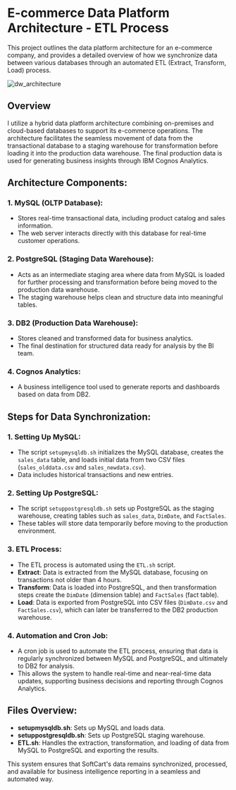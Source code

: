 # E-commerce Data Platform Architecture - ETL Process

This project outlines the data platform architecture for an e-commerce company, and provides a detailed overview of how we synchronize data between various databases through an automated ETL (Extract, Transform, Load) process.

![dw_architecture](https://github.com/user-attachments/assets/f8f39206-451a-487e-9d73-612bd00d42d2)

## Overview

I utilize a hybrid data platform architecture combining on-premises and cloud-based databases to support its e-commerce operations. The architecture facilitates the seamless movement of data from the transactional database to a staging warehouse for transformation before loading it into the production data warehouse. The final production data is used for generating business insights through IBM Cognos Analytics.

## Architecture Components:

### 1. **MySQL (OLTP Database)**:
- Stores real-time transactional data, including product catalog and sales information.
- The web server interacts directly with this database for real-time customer operations.

### 2. **PostgreSQL (Staging Data Warehouse)**:
- Acts as an intermediate staging area where data from MySQL is loaded for further processing and transformation before being moved to the production data warehouse.
- The staging warehouse helps clean and structure data into meaningful tables.

### 3. **DB2 (Production Data Warehouse)**:
- Stores cleaned and transformed data for business analytics.
- The final destination for structured data ready for analysis by the BI team.

### 4. **Cognos Analytics**:
- A business intelligence tool used to generate reports and dashboards based on data from DB2.

## Steps for Data Synchronization:

### 1. **Setting Up MySQL**:
- The script `setupmysqldb.sh` initializes the MySQL database, creates the `sales_data` table, and loads initial data from two CSV files (`sales_olddata.csv` and `sales_newdata.csv`).
- Data includes historical transactions and new entries.


### 2. **Setting Up PostgreSQL**:
- The script `setuppostgresqldb.sh` sets up PostgreSQL as the staging warehouse, creating tables such as `sales_data`, `DimDate`, and `FactSales`.
- These tables will store data temporarily before moving to the production environment.

### 3. **ETL Process**:
- The ETL process is automated using the `ETL.sh` script.
- **Extract**: Data is extracted from the MySQL database, focusing on transactions not older than 4 hours.
- **Transform**: Data is loaded into PostgreSQL, and then transformation steps create the `DimDate` (dimension table) and `FactSales` (fact table).
- **Load**: Data is exported from PostgreSQL into CSV files (`DimDate.csv` and `FactSales.csv`), which can later be transferred to the DB2 production warehouse.

### 4. **Automation and Cron Job**:
- A cron job is used to automate the ETL process, ensuring that data is regularly synchronized between MySQL and PostgreSQL, and ultimately to DB2 for analysis.
- This allows the system to handle real-time and near-real-time data updates, supporting business decisions and reporting through Cognos Analytics.

## Files Overview:
- **setupmysqldb.sh**: Sets up MySQL and loads data.
- **setuppostgresqldb.sh**: Sets up PostgreSQL staging warehouse.
- **ETL.sh**: Handles the extraction, transformation, and loading of data from MySQL to PostgreSQL and exporting the results.

This system ensures that SoftCart's data remains synchronized, processed, and available for business intelligence reporting in a seamless and automated way.

